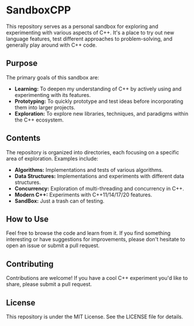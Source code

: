 # SandboxCPP

This repository serves as a personal sandbox for exploring and experimenting with various aspects of C++. It's a place to try out new language features, test different approaches to problem-solving, and generally play around with C++ code.

## Purpose

The primary goals of this sandbox are:

*   **Learning:** To deepen my understanding of C++ by actively using and experimenting with its features.
*   **Prototyping:** To quickly prototype and test ideas before incorporating them into larger projects.
*   **Exploration:** To explore new libraries, techniques, and paradigms within the C++ ecosystem.

## Contents

The repository is organized into directories, each focusing on a specific area of exploration. Examples include:

*   **Algorithms:** Implementations and tests of various algorithms.
*   **Data Structures:** Implementations and experiments with different data structures.
*   **Concurrency:** Exploration of multi-threading and concurrency in C++.
*   **Modern C++:** Experiments with C++11/14/17/20 features.
*   **SandBox:** Just a trash can of testing.

## How to Use

Feel free to browse the code and learn from it. If you find something interesting or have suggestions for improvements, please don't hesitate to open an issue or submit a pull request.

## Contributing

Contributions are welcome! If you have a cool C++ experiment you'd like to share, please submit a pull request.

## License

This repository is under the MIT License. See the LICENSE file for details.